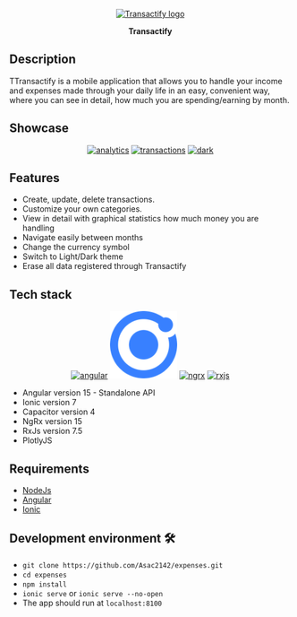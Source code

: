 <p align="center">
  <a href="https://imgur.com/W63EgEs"><img src="https://i.imgur.com/W63EgEs.png" width="120" height="120" alt="Transactify logo" /></a>
</p>

<p align="center"><strong>Transactify</strong></p>

## Description

TTransactify is a mobile application that allows you to handle your income and expenses made through your daily life in an easy, convenient way, where you can see in detail, how much you are spending/earning by month.

## Showcase
<p align="center">
  <a href="https://imgur.com/yYF0tZP"><img src="https://i.imgur.com/yYF0tZP.png" title="source: imgur.com" width="250" height="550" alt="analytics"/></a>
  <a href="https://imgur.com/HgiEJkc"><img src="https://i.imgur.com/HgiEJkc.png" title="source: imgur.com" width="250" height="550" alt="transactions"/></a>
  <a href="https://imgur.com/i6N6M8s"><img src="https://i.imgur.com/i6N6M8s.png" title="source: imgur.com"  width="250" height="550" alt="dark"/></a>
</p>

## Features

* Create, update, delete transactions.
* Customize your own categories.
* View in detail with graphical statistics how much money you are handling
* Navigate easily between months
* Change the currency symbol
* Switch to Light/Dark theme
* Erase all data registered through Transactify

## Tech stack
<p align="center">
  <a href="#"><img src="https://i.imgur.com/V0eGZ8Z.png" width="120" height="120" alt="angular"/></a>
  <a href="#"><img alt="Ionic" src="https://github.com/ionic-team/ionic-framework/blob/main/.github/assets/logo.png?raw=true" width="120" height="120" /></a>
  <a href="#"><img src="https://i.imgur.com/5HRvta0.png" width="120" height="120" alt="ngrx"/></a>
  <a href="#"><img src="https://i.imgur.com/tzvEDS6.png" width="120" height="120" alt="rxjs"/></a>
</p>

* Angular version 15 - Standalone API
* Ionic version 7
* Capacitor version 4
* NgRx version 15
* RxJs version 7.5
* PlotlyJS

## Requirements
- [NodeJs][nodejs]
- [Angular][angular]
- [Ionic][ionic]

[angular]: https://angular.io/
[ionic]: https://ionicframework.com/
[nodejs]: https://nodejs.org/en


## Development environment 🛠
- `git clone https://github.com/Asac2142/expenses.git`
- `cd expenses`
- `npm install`
- `ionic serve` or `ionic serve --no-open`
- The app should run at `localhost:8100`
